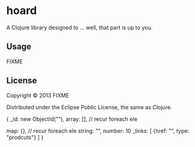 # hoard

A Clojure library designed to ... well, that part is up to you.

## Usage

FIXME

## License

Copyright © 2013 FIXME

Distributed under the Eclipse Public License, the same as Clojure.




{
  _id: new ObjectId(""),
  array: [], // recur foreach ele 

  map: {}, // recur foreach ele
  string: "",
  number: 10
  _links: [
    {href: "", type: "prodcuts"}
  ]
}

